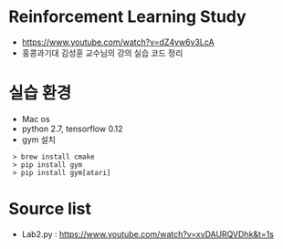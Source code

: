 # Reinforcement Learning Study
- https://www.youtube.com/watch?v=dZ4vw6v3LcA
- 홍콩과기대 김성훈 교수님의 강의 실습 코드 정리

# 실습 환경
 - Mac os
 - python 2.7, tensorflow 0.12
 - gym 설치
 
```buildoutcfg
 > brew install cmake
 > pip install gym
 > pip install gym[atari]
```

# Source list
 - Lab2.py : https://www.youtube.com/watch?v=xvDAURQVDhk&t=1s
